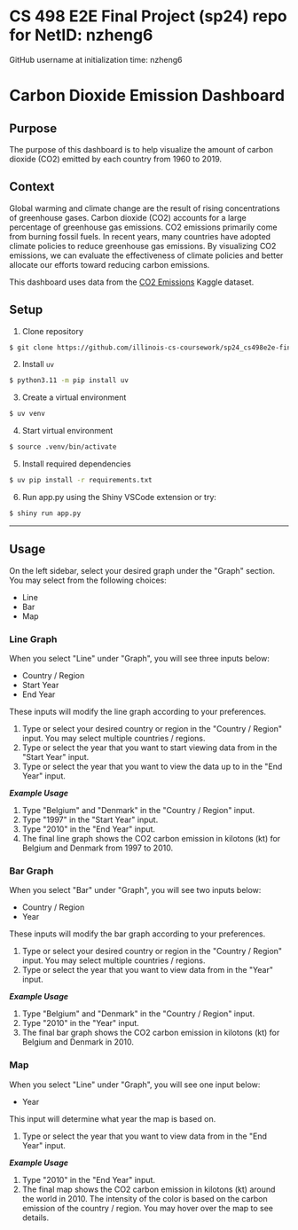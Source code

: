 # CS 498 E2E Final Project (sp24) repo for NetID: nzheng6

GitHub username at initialization time: nzheng6

# Carbon Dioxide Emission Dashboard

## Purpose
The purpose of this dashboard is to help visualize the amount of carbon dioxide (CO2) emitted by each country from 1960 to 2019. 

## Context
Global warming and climate change are the result of rising concentrations of greenhouse gases. Carbon dioxide (CO2) accounts for a large percentage of greenhouse gas emissions. CO2 emissions primarily come from burning fossil fuels. In recent years, many countries have adopted climate policies to reduce greenhouse gas emissions. By visualizing CO2 emissions, we can evaluate the effectiveness of climate policies and better allocate our efforts toward reducing carbon emissions.

This dashboard uses data from the [CO2 Emissions](https://www.kaggle.com/datasets/ulrikthygepedersen/co2-emissions-by-country) Kaggle dataset.

## Setup
1. Clone repository
```bash
$ git clone https://github.com/illinois-cs-coursework/sp24_cs498e2e-final_nzheng6.git
```

2. Install `uv`
```bash
$ python3.11 -m pip install uv
```

3. Create a virtual environment
```bash
$ uv venv
```

4. Start virtual environment
```bash
$ source .venv/bin/activate
```

5. Install required dependencies
```bash
$ uv pip install -r requirements.txt
```

6. Run app.py using the Shiny VSCode extension or try:
```bash
$ shiny run app.py
```
---
## Usage
On the left sidebar, select your desired graph under the "Graph" section. You may select from the following choices:  
- Line
- Bar
- Map

### Line Graph
When you select "Line" under "Graph", you will see three inputs below:
- Country / Region
- Start Year
- End Year

These inputs will modify the line graph according to your preferences.

1. Type or select your desired country or region in the "Country / Region" input. You may select multiple countries / regions. 
2. Type or select the year that you want to start viewing data from in the "Start Year" input.
3. Type or select the year that you want to view the data up to in the "End Year" input.

***Example Usage***
1. Type "Belgium" and "Denmark" in the "Country / Region" input. 
2. Type "1997" in the "Start Year" input.
3. Type "2010" in the "End Year" input. 
4. The final line graph shows the CO2 carbon emission in kilotons (kt) for Belgium and Denmark from 1997 to 2010. 

### Bar Graph
When you select "Bar" under "Graph", you will see two inputs below:
- Country / Region 
- Year

These inputs will modify the bar graph according to your preferences. 

1. Type or select your desired country or region in the "Country / Region" input. You may select multiple countries / regions. 
2. Type or select the year that you want to view data from in the "Year" input.

***Example Usage***
1. Type "Belgium" and "Denmark" in the "Country / Region" input. 
2. Type "2010" in the "Year" input. 
3. The final bar graph shows the CO2 carbon emission in kilotons (kt) for Belgium and Denmark in 2010. 

### Map
When you select "Line" under "Graph", you will see one input below:
- Year

This input will determine what year the map is based on.

1. Type or select the year that you want to view data from in the "End Year" input.

***Example Usage***
1. Type "2010" in the "End Year" input. 
2. The final map shows the CO2 carbon emission in kilotons (kt) around the world in 2010. The intensity of the color is based on the carbon emission of the country / region. You may hover over the map to see details. 